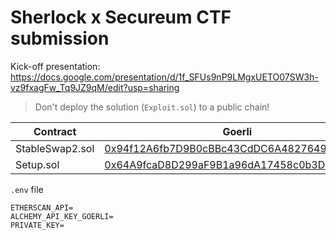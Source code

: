 # Sherlock x Secureum CTF submission

Kick-off presentation: https://docs.google.com/presentation/d/1f_SFUs9nP9LMgxUETO07SW3h-vz9fxagFw_Tq9JZ9qM/edit?usp=sharing

> Don't deploy the solution (`Exploit.sol`) to a public chain!

| Contract               | Goerli                                                                                                                       |
| ---------------------- | ---------------------------------------------------------------------------------------------------------------------------- |
| StableSwap2.sol | [0x94f12A6fb7D9B0cBBc43CdDC6A4827649f757c72](https://goerli.etherscan.io/address/0x94f12A6fb7D9B0cBBc43CdDC6A4827649f757c72) |
| Setup.sol              | [0x64A9fcaD8D299aF9B1a96dA17458c0b3D876b687 ](https://goerli.etherscan.io/address/0x64A9fcaD8D299aF9B1a96dA17458c0b3D876b687) |

`.env` file

```
ETHERSCAN_API=
ALCHEMY_API_KEY_GOERLI=
PRIVATE_KEY=
```